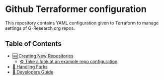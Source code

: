 # Github Terraformer configuration
This repository contains YAML configuration given to Terraform to manage settings of G-Research org repos.

## Table of Contents

- [🆕 Creating New Repositories](https://github.com/G-Research/github-terraformer/blob/main/README.md#-creating-new-repositories)
  - [⚙️ Take a look at an example repo configuration](https://gist.github.com/tabathad/fda2f20e04ca0ab7678b47bd85fdbcbb#file-gcss-pre-publish-oss-yaml)
- [🍴 Handling Forks](https://github.com/G-Research/github-terraformer/blob/main/README.md#-handling-forks)
- [🧩 Developers Guide](https://github.com/G-Research/github-terraformer/blob/main/DEVELOPERS_GUIDE.md)
